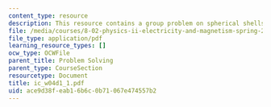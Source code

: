 ```yaml
---
content_type: resource
description: This resource contains a group problem on spherical shells.
file: /media/courses/8-02-physics-ii-electricity-and-magnetism-spring-2007/ace9d38feab16b6c0b71067e474557b2_ic_w04d1_1.pdf
file_type: application/pdf
learning_resource_types: []
ocw_type: OCWFile
parent_title: Problem Solving
parent_type: CourseSection
resourcetype: Document
title: ic_w04d1_1.pdf
uid: ace9d38f-eab1-6b6c-0b71-067e474557b2
---
```


